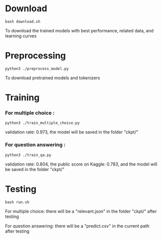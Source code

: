 # Download 
```
bash download.sh
```
To download the trained models with best performance, related data, and learning curves

# Preprocessing
```
python3 ./preprocess_model.py
```
To download pretrained models and tokenizers

# Training
### For multiple choice :
```
python3 ./train_multiple_choice.py
```
validation rate: 0.973, the model will be saved in the folder "ckpt/"

### For question answering :
```
python3 ./train_qa.py
```
validation rate: 0.804, the public score on Kaggle: 0.783, and the model will be saved in the folder "ckpt/"

# Testing
```
bash run.sh
```
For multiple choice: there will be a "relevant.json" in the folder "ckpt/" after testing 

For question answering: there will be a "predict.csv" in the current path after testing